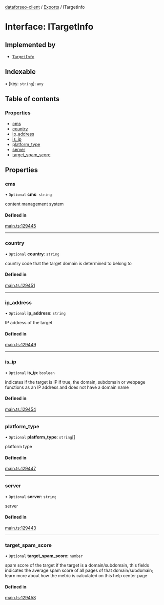 [dataforseo-client](../README.md) / [Exports](../modules.md) / ITargetInfo

# Interface: ITargetInfo

## Implemented by

- [`TargetInfo`](../classes/TargetInfo.md)

## Indexable

▪ [key: `string`]: `any`

## Table of contents

### Properties

- [cms](ITargetInfo.md#cms)
- [country](ITargetInfo.md#country)
- [ip\_address](ITargetInfo.md#ip_address)
- [is\_ip](ITargetInfo.md#is_ip)
- [platform\_type](ITargetInfo.md#platform_type)
- [server](ITargetInfo.md#server)
- [target\_spam\_score](ITargetInfo.md#target_spam_score)

## Properties

### cms

• `Optional` **cms**: `string`

content management system

#### Defined in

[main.ts:129445](https://github.com/dataforseo/TypeScriptClient/blob/7ca1aa4/main.ts#L129445)

___

### country

• `Optional` **country**: `string`

country code that the target domain is determined to belong to

#### Defined in

[main.ts:129451](https://github.com/dataforseo/TypeScriptClient/blob/7ca1aa4/main.ts#L129451)

___

### ip\_address

• `Optional` **ip\_address**: `string`

IP address of the target

#### Defined in

[main.ts:129449](https://github.com/dataforseo/TypeScriptClient/blob/7ca1aa4/main.ts#L129449)

___

### is\_ip

• `Optional` **is\_ip**: `boolean`

indicates if the target is IP
if true, the domain, subdomain or webpage functions as an IP address and does not have a domain name

#### Defined in

[main.ts:129454](https://github.com/dataforseo/TypeScriptClient/blob/7ca1aa4/main.ts#L129454)

___

### platform\_type

• `Optional` **platform\_type**: `string`[]

platform type

#### Defined in

[main.ts:129447](https://github.com/dataforseo/TypeScriptClient/blob/7ca1aa4/main.ts#L129447)

___

### server

• `Optional` **server**: `string`

server

#### Defined in

[main.ts:129443](https://github.com/dataforseo/TypeScriptClient/blob/7ca1aa4/main.ts#L129443)

___

### target\_spam\_score

• `Optional` **target\_spam\_score**: `number`

spam score of the target
if the target is a domain/subdomain, this fields indicates the average spam score of all pages of that domain/subdomain;
learn more about how the metric is calculated on this help center page

#### Defined in

[main.ts:129458](https://github.com/dataforseo/TypeScriptClient/blob/7ca1aa4/main.ts#L129458)
